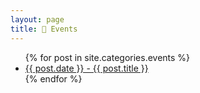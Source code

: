 ```yaml
---
layout: page
title: 📅 Events
---
```

<ul>
  {% for post in site.categories.events %}
    <li>
      <a href=".{{ post.url }}">{{ post.date }} - {{ post.title }}</a>
    </li>
  {% endfor %}
</ul>
